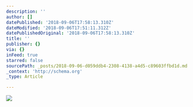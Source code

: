 ```yaml
---
description: ''
author: []
datePublished: '2018-09-06T17:58:13.310Z'
dateModified: '2018-09-06T17:51:11.312Z'
datePublishedOriginal: '2018-09-06T17:58:13.310Z'
title: ''
publisher: {}
via: {}
inFeed: true
starred: false
sourcePath: _posts/2018-09-06-d059ddb4-2308-4138-a4d5-c89603ffbd1d.md
_context: 'http://schema.org'
_type: Article

---
```

![](https://the-grid-user-content.s3-us-west-2.amazonaws.com/80053d9a-f1f3-4f09-b730-878a9a4b673b.jpg)